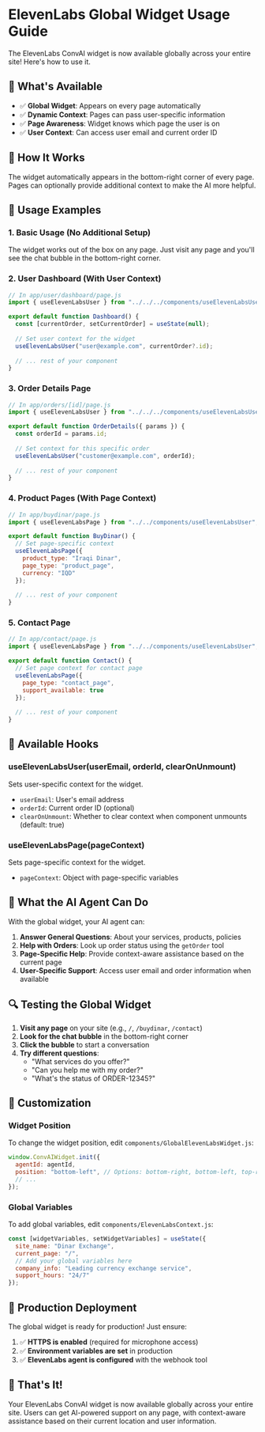 # ElevenLabs Global Widget Usage Guide

The ElevenLabs ConvAI widget is now available globally across your entire site! Here's how to use it.

## 🎯 **What's Available**

- ✅ **Global Widget**: Appears on every page automatically
- ✅ **Dynamic Context**: Pages can pass user-specific information
- ✅ **Page Awareness**: Widget knows which page the user is on
- ✅ **User Context**: Can access user email and current order ID

## 🚀 **How It Works**

The widget automatically appears in the bottom-right corner of every page. Pages can optionally provide additional context to make the AI more helpful.

## 📝 **Usage Examples**

### **1. Basic Usage (No Additional Setup)**

The widget works out of the box on any page. Just visit any page and you'll see the chat bubble in the bottom-right corner.

### **2. User Dashboard (With User Context)**

```jsx
// In app/user/dashboard/page.js
import { useElevenLabsUser } from "../../../components/useElevenLabsUser";

export default function Dashboard() {
  const [currentOrder, setCurrentOrder] = useState(null);
  
  // Set user context for the widget
  useElevenLabsUser("user@example.com", currentOrder?.id);
  
  // ... rest of your component
}
```

### **3. Order Details Page**

```jsx
// In app/orders/[id]/page.js
import { useElevenLabsUser } from "../../../components/useElevenLabsUser";

export default function OrderDetails({ params }) {
  const orderId = params.id;
  
  // Set context for this specific order
  useElevenLabsUser("customer@example.com", orderId);
  
  // ... rest of your component
}
```

### **4. Product Pages (With Page Context)**

```jsx
// In app/buydinar/page.js
import { useElevenLabsPage } from "../../components/useElevenLabsUser";

export default function BuyDinar() {
  // Set page-specific context
  useElevenLabsPage({
    product_type: "Iraqi Dinar",
    page_type: "product_page",
    currency: "IQD"
  });
  
  // ... rest of your component
}
```

### **5. Contact Page**

```jsx
// In app/contact/page.js
import { useElevenLabsPage } from "../../components/useElevenLabsUser";

export default function Contact() {
  // Set page context for contact page
  useElevenLabsPage({
    page_type: "contact_page",
    support_available: true
  });
  
  // ... rest of your component
}
```

## 🔧 **Available Hooks**

### **useElevenLabsUser(userEmail, orderId, clearOnUnmount)**

Sets user-specific context for the widget.

- `userEmail`: User's email address
- `orderId`: Current order ID (optional)
- `clearOnUnmount`: Whether to clear context when component unmounts (default: true)

### **useElevenLabsPage(pageContext)**

Sets page-specific context for the widget.

- `pageContext`: Object with page-specific variables

## 🎯 **What the AI Agent Can Do**

With the global widget, your AI agent can:

1. **Answer General Questions**: About your services, products, policies
2. **Help with Orders**: Look up order status using the `getOrder` tool
3. **Page-Specific Help**: Provide context-aware assistance based on the current page
4. **User-Specific Support**: Access user email and order information when available

## 🔍 **Testing the Global Widget**

1. **Visit any page** on your site (e.g., `/`, `/buydinar`, `/contact`)
2. **Look for the chat bubble** in the bottom-right corner
3. **Click the bubble** to start a conversation
4. **Try different questions**:
   - "What services do you offer?"
   - "Can you help me with my order?"
   - "What's the status of ORDER-12345?"

## 🎨 **Customization**

### **Widget Position**

To change the widget position, edit `components/GlobalElevenLabsWidget.js`:

```jsx
window.ConvAIWidget.init({
  agentId: agentId,
  position: "bottom-left", // Options: bottom-right, bottom-left, top-right, top-left
  // ...
});
```

### **Global Variables**

To add global variables, edit `components/ElevenLabsContext.js`:

```jsx
const [widgetVariables, setWidgetVariables] = useState({
  site_name: "Dinar Exchange",
  current_page: "/",
  // Add your global variables here
  company_info: "Leading currency exchange service",
  support_hours: "24/7"
});
```

## 🚀 **Production Deployment**

The global widget is ready for production! Just ensure:

1. ✅ **HTTPS is enabled** (required for microphone access)
2. ✅ **Environment variables are set** in production
3. ✅ **ElevenLabs agent is configured** with the webhook tool

## 🎉 **That's It!**

Your ElevenLabs ConvAI widget is now available globally across your entire site. Users can get AI-powered support on any page, with context-aware assistance based on their current location and user information.
